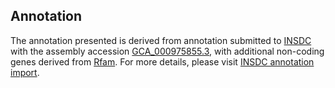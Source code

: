 

Annotation
----------

The annotation presented is derived from annotation submitted to
[INSDC](http://www.insdc.org) with the assembly accession
[GCA\_000975855.3](http://www.ebi.ac.uk/ena/data/view/GCA_000975855.3),
with additional non-coding genes derived from
[Rfam](http://rfam.xfam.org/). For more details, please visit [INSDC
annotation
import](http://ensemblgenomes.org/info/data/insdc_annotation).
